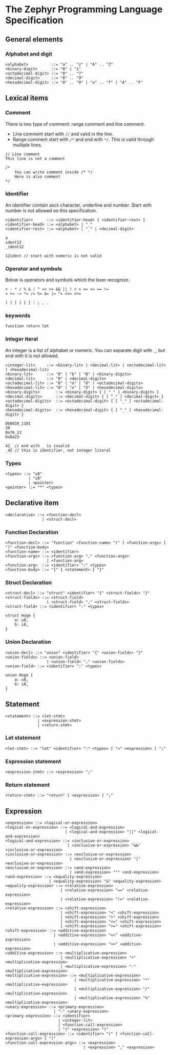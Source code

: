 # The Zephyr Programming Language Specification

## General elements

### Alphabet and digit

```
<alphabet>          ::= "a" .. "z" | "A" .. "Z"
<binary-digit>      ::= "0" | "1"
<octadecimal-digit> ::= "0" .. "7"
<decimal-digit>     ::= "0" .. "9"
<hexadecimal-digit> ::= "0" .. "9" | "a" .. "f" | "A" .. "F"
```

## Lexical items

### Comment

There is two type of comment: range comment and line comment.

- Line comment start with `//` and valid in the line.
- Range comment start with `/*` and end with `*/`. This is valid through multiple lines.

```
// Line comment
This line is not a comment

/*
    You can write comment inside /* */
    Here is also comment
*/
```

### Identifier

An identifier contain ascii character, underline and number. Start with number is not
allowed on this specification.

```
<identifier>      ::= <identifier-head> { <identifier-rest> }
<identifier-head> ::= <alphabet> | "_"
<identifier-rest> ::= <alphabet> | "_" | <decimal-digit>
```

```
a
ident12
_ident12

12ident // start with numeric is not valid
```

### Operator and symbols

Below is operators and symbols which the lexer recognize.

```
+ - * / % & | ^ << >> && || ! < > <= >= == !=
= += -= *= /= %= &= |= ^= <<= >>=
```

```
( ) [ ] { } : ; , .
```

### keywords

```
function return let
```

### Integer iteral

An integer is a list of alphabet or numeric. 
You can separate digit with `_`, but end with it is not allowed.

```
<integer-lit>     ::= <binary-lit> | <decimal-lit> | <octadecimal-lit> | <hexadecimal-lit>
<binary-lit>      ::= "0" ( "b" | "B" ) <binary-digits>
<decimal-lit>     ::= "0" | <decimal-digits>
<octadecimal-lit> ::= "0" ( "o" | "O" ) <octadecimal-digits>
<hexadecimal-lit> ::= "0" ( "x" | "X" ) <hexadecimal-digits>
<binary-digits>       ::= <binary-digit> { [ "_" ] <binary-digit> }
<decimal-digits>      ::= <decimal-digit> { [ "_" ] <decimal-digit> }
<octadecimal-digits>  ::= <octadecimal-digit> { [ "_" ] <octadecimal-digit> }
<hexadecimal-digits>  ::= <hexadecimal-digit> { [ "_" ] <hexadecimal-digit> }
```

```
0b0010_1101
30
0o76_13
0x0a23

42_ // end with _ is invalid
_42 // this is identifier, not integer literal
```

### Types

```
<types> ::= "u8"
          | "i8"
          | <pointer>
<pointer> ::= "*" <types>
```

## Declarative item

```
<declarative> ::= <function-decl>
                | <struct-decl>
```

### Function Declaration

```
<function-decl> ::= "function" <function-name> "(" [ <function-args> ] ")" <function-body>
<function-name> ::= <identifier>
<function-args> ::= <function-arg> "," <function-args>
                  | <function-arg>
<function-arg>  ::= <identifier> ":" <types>
<function-body> ::= "{" { <statement> } "}"
```

### Struct Declaration

```
<struct-decl> ::= "struct" <identifier> "{" <struct-fields> "}"
<struct-fields> ::= <struct-field>
                  | <struct-field> "," <struct-fields>
<struct-field> ::= <identifier> ":" <types>
```

```
struct Hoge {
    a: u8,
    b: i8,
}
```

### Union Declaration

```
<union-decl> ::= "union" <identifier> "{" <union-fields> "}"
<union-fields> ::= <union-field>
                  | <union-field> "," <union-fields>
<union-field> ::= <identifier> ":" <types>
```

```
union Hoge {
    a: u8,
    b: i8,
}
```

## Statement

```
<statement> ::= <let-stmt>
              | <expression-stmt>
              | <return-stmt>
```

### Let statement

```
<let-stmt> ::= "let" <identifier> ":" <types> [ "=" <expression> ] ";"
```

### Expression statement

```
<expression-stmt> ::= <expression> ";"
```

### Return statement

```
<return-stmt> ::= "return" [ <expression> ] ";"
```

## Expression

```
<expression> ::= <logical-or-expression>
<logical-or-expression> ::= <logical-and-expression>
                          | <logical-and-expression> "||" <logical-and-expression>
<logical-and-expression> ::= <inclusive-or-expression>
                           | <inclusive-or-expression> "&&" <inclusive-or-expression>
<inclusive-or-expression> ::= <exclusive-or-expression>
                            | <exclusive-or-expression> "|" <exclusive-or-expression>
<exclusive-or-expression> ::= <and-expression>
                            | <and-expression> "^" <and-expression>
<and-expression> ::= <equality-expression>
                   | <equality-expression> "&" <equality-expression>
<equality-expression> ::= <relative-expression>
                        | <relative-expression> "==" <relative-expression>
                        | <relative-expression> "!=" <relative-expression>
<relative-expression> ::= <shift-expression>
                        | <shift-expression> "<" <shift-expression>
                        | <shift-expression> ">" <shift-expression>
                        | <shift-expression> "<=" <shift-expression>
                        | <shift-expression> ">=" <shift-expression>
<shift-expression> ::= <additive-expression>
                     | <additive-expression> "<<" <additive-expression>
                     | <additive-expression> ">>" <additive-expression>
<additive-expression> ::= <multiplicative-expression>
                        | <multiplicative-expression> "+" <multiplicative-expression>
                        | <multiplicative-expression> "-" <multiplicative-expression>
<multiplicative-expression> ::= <multiplicative-expression>
                              | <multiplicative-expression> "*" <multiplicative-expression>
                              | <multiplicative-expression> "/" <multiplicative-expression>
                              | <multiplicative-expression> "%" <multiplicative-expression>
<unary-expression> ::= <primary-expression>
                     | "-" <unary-expression>
<primary-expression> ::= <identifier>
                       | <integer-lit>
                       | <function-call-expression>
                       | "(" <expression> ")"
<function-call-expression> ::= <identifier> "(" [ <function-call-expression-args> ] ")"
<function-call-expression-args> ::= <expression>
                                  | <expression> "," <expression>
```
